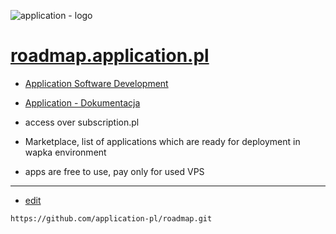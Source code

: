 ![application - logo](https://application-pl.github.io/logo/2/cover.png)

# [roadmap.application.pl](https://roadmap.application.pl/#/)

+ [Application Software Development](https://www.application.pl/)
+ [Application - Dokumentacja](https://docs.application.pl/)

+ access over subscription.pl
+ Marketplace, list of applications which are ready for deployment in wapka environment
+ apps are free to use, pay only for used VPS



---
+ [edit](https://github.com/application-pl/roadmap/edit/main/README.md)

```
https://github.com/application-pl/roadmap.git
```
